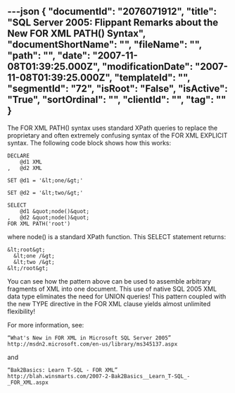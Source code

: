 ---json
{
  "documentId": "2076071912",
  "title": "SQL Server 2005: Flippant Remarks about the New FOR XML PATH() Syntax",
  "documentShortName": "",
  "fileName": "",
  "path": "",
  "date": "2007-11-08T01:39:25.000Z",
  "modificationDate": "2007-11-08T01:39:25.000Z",
  "templateId": "",
  "segmentId": "72",
  "isRoot": "False",
  "isActive": "True",
  "sortOrdinal": "",
  "clientId": "",
  "tag": ""
}
---

The FOR XML PATH() syntax uses standard XPath queries to replace the proprietary and often extremely confusing syntax of the FOR XML EXPLICIT syntax. The following code block shows how this works:

    DECLARE
        @d1 XML
    ,   @d2 XML

    SET @d1 = '&lt;one/&gt;'

    SET @d2 = '&lt;two/&gt;'

    SELECT
        @d1 &quot;node()&quot;
    ,   @d2 &quot;node()&quot;
    FOR XML PATH('root')

where node() is a standard XPath function. This SELECT statement returns:

    &lt;root&gt;
      &lt;one /&gt;
      &lt;two /&gt;
    &lt;/root&gt;

You can see how the pattern above can be used to assemble arbitrary fragments of XML into one document. This use of native SQL 2005 XML data type eliminates the need for UNION queries! This pattern coupled with the new TYPE directive in the FOR XML clause yields almost unlimited flexibility!

For more information, see:

    “What's New in FOR XML in Microsoft SQL Server 2005”
    http://msdn2.microsoft.com/en-us/library/ms345137.aspx

and

    “Bak2Basics: Learn T-SQL - FOR XML”
    http://blah.winsmarts.com/2007-2-Bak2Basics__Learn_T-SQL_-_FOR_XML.aspx
